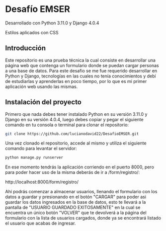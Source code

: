 # Desafío EMSER
Desarrollado con Python 3.11.0 y Django 4.0.4

Estilos aplicados con CSS

## Introducción
Este repositorio es una prueba técnica la cual consiste en desarrollar una página web que contenga un formulario donde se puedan cargar personas a una base de datos. Para este desafio se me fue requerido desarrollar en Python y Django, tecnologías en las cuales no tenía conocimientos y debí de estudiarlas y aprenderlas en poco tiempo, por lo que es mi primer aplicación web usando las mismas.

## Instalación del proyecto
Primero que nada debes tener instalado Python en su versión 3.11.0 y Django en su versión 4.0.4, luego debes copiar y pegar el siguiente comando en tu consola o terminal para clonar el repositorio:

```bash
git clone https://github.com/lucianodavid22/DesafioEMSER.git
```

Una vez clonado el repositorio, accede al mismo y utiliza el siguiente comando para levantar el servidor:

```bash
python manage.py runserver
```

En ese momento tendrás la aplicación corriendo en el puerto 8000, pero para poder hacer uso de la misma deberás de ir a /form/registro/:

http://localhost:8000/form/registro/

Ahí podrás comenzar a almacenar usuarios, llenando el formulario con los datos a guardar y presionando en el botón "CARGAR" para poder asi guardar los datos ingresados en la base de datos, esto te llevará a la pantalla de "USUARIO GUARDADO EXITOSAMENTE" en la cual se encuentra un único botón "VOLVER" que te devolverá a la página del formulario con la lista de usuarios cargados, donde ya se encontrará listado el usuario que acabas de ingresar.
